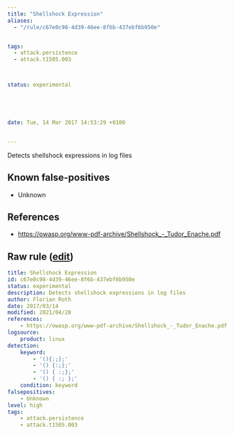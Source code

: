 ```yaml
---
title: "Shellshock Expression"
aliases:
  - "/rule/c67e0c98-4d39-46ee-8f6b-437ebf6b950e"


tags:
  - attack.persistence
  - attack.t1505.003



status: experimental





date: Tue, 14 Mar 2017 14:53:29 +0100


---
```


Detects shellshock expressions in log files

<!--more-->


## Known false-positives

* Unknown



## References

* https://owasp.org/www-pdf-archive/Shellshock_-_Tudor_Enache.pdf


## Raw rule ([edit](https://github.com/SigmaHQ/sigma/edit/master/rules/linux/builtin/lnx_shellshock.yml))
```yaml
title: Shellshock Expression
id: c67e0c98-4d39-46ee-8f6b-437ebf6b950e
status: experimental
description: Detects shellshock expressions in log files
author: Florian Roth
date: 2017/03/14
modified: 2021/04/28
references:
    - https://owasp.org/www-pdf-archive/Shellshock_-_Tudor_Enache.pdf
logsource:
    product: linux
detection:
    keyword: 
        - '(){:;};'
        - '() {:;};'
        - '() { :;};'
        - '() { :; };'
    condition: keyword
falsepositives:
    - Unknown
level: high
tags:
    - attack.persistence
    - attack.t1505.003 
```
